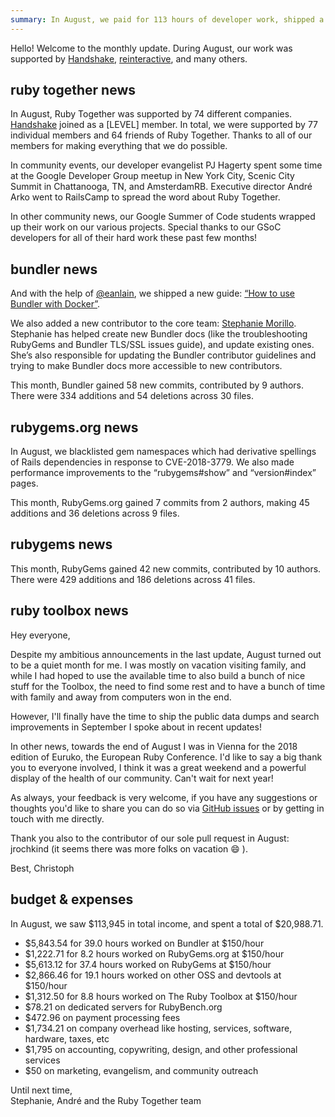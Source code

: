 ```yaml
---
summary: In August, we paid for 113 hours of developer work, shipped a new Bundler guide, and fixed bugs in Bundler and RubyGems.
---
```


Hello! Welcome to the monthly update. During August, our work was supported by [Handshake](https://handshake.org), [reinteractive](https://reinteractive.com/), and many others.

## ruby together news

In August, Ruby Together was supported by 74 different companies. [Handshake](https://www.handshake.org) joined as a [LEVEL] member. In total, we were supported by 77 individual members and 64 friends of Ruby Together. Thanks to all of our members for making everything that we do possible.

In community events, our developer evangelist PJ Hagerty spent some time at the Google Developer Group meetup in New York City, Scenic City Summit in Chattanooga, TN, and AmsterdamRB. Executive director André Arko went to RailsCamp to spread the word about Ruby Together. 

In other community news, our Google Summer of Code students wrapped up their work on our various projects. Special thanks to our GSoC developers for all of their hard work these past few months!

## bundler news

And with the help of [@eanlain](github.com/eanlain), we shipped a new guide: [“How to use Bundler with Docker”](https://bundler.io/v1.16/guides/bundler_docker_guide.html).

We also added a new contributor to the core team: [Stephanie Morillo](https://www.twitter.com). Stephanie has helped create new Bundler docs (like the troubleshooting RubyGems and Bundler TLS/SSL issues guide), and update existing ones. She’s also responsible for updating the Bundler contributor guidelines and trying to make Bundler docs more accessible to new contributors.

This month, Bundler gained 58 new commits, contributed by 9 authors. There were 334 additions and 54 deletions across 30 files.

## rubygems.org news

In August, we blacklisted gem namespaces which had derivative spellings of Rails dependencies in response to CVE-2018-3779. We also made performance improvements to the “rubygems#show” and “version#index” pages.

This month, RubyGems.org gained 7 commits from 2 authors, making 45 additions and 36 deletions across 9 files.

## rubygems news

This month, RubyGems gained 42 new commits, contributed by 10 authors. There were 429 additions and 186 deletions across 41 files.

## ruby toolbox news
Hey everyone,

Despite my ambitious announcements in the last update, August turned out to be a 
quiet month for me. I was mostly on vacation visiting family, and while I had 
hoped to use the available time to also build a bunch of nice stuff for the 
Toolbox, the need to find some rest and to have a bunch of time with family and 
away from computers won in the end.

However, I'll finally have the time to ship the public data dumps and search improvements in September I spoke about in recent updates!

In other news, towards the end of August I was in Vienna for the 2018 edition of 
Euruko, the European Ruby Conference. I'd like to say a big thank you to everyone 
involved, I think it was a great weekend and a powerful display of the health of 
our community. Can't wait for next year!

As always, your feedback is very welcome, if you have any suggestions or thoughts you'd like to share you can do so via [GitHub issues](https://github.com/rubytoolbox/rubytoolbox/issues) or by getting in touch with me directly.

Thank you also to the contributor of our sole pull request in August: jrochkind (it seems there was more folks on vacation :smile: ).

Best,
Christoph

## budget &amp; expenses

In August, we saw $113,945 in total income, and spent a total of $20,988.71.

* $5,843.54 for 39.0 hours worked on Bundler at $150/hour
* $1,222.71 for 8.2 hours worked on RubyGems.org at $150/hour
* $5,613.12 for 37.4 hours worked on RubyGems at $150/hour
* $2,866.46 for 19.1 hours worked on other OSS and devtools at $150/hour
* $1,312.50 for 8.8 hours worked on The Ruby Toolbox at $150/hour
* $78.21 on dedicated servers for RubyBench.org
* $472.96 on payment processing fees
* $1,734.21 on company overhead like hosting, services, software, hardware, taxes, etc
* $1,795 on accounting, copywriting, design, and other professional services
* $50 on marketing, evangelism, and community outreach

Until next time,<br>
Stephanie, André and the Ruby Together team
